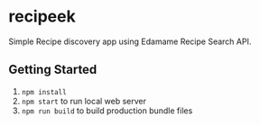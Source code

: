 # recipeek
Simple Recipe discovery app using Edamame Recipe Search API.

## Getting Started

1. ``npm install``
2. ``npm start`` to run local web server
3. ``npm run build`` to build production bundle files

